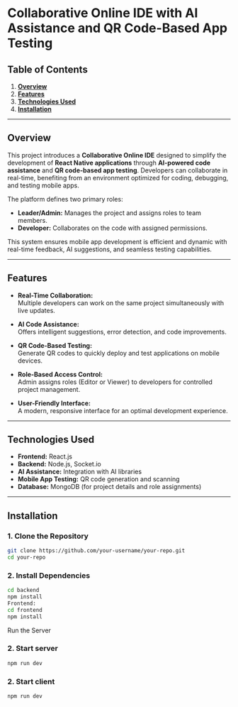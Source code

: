 # **Collaborative Online IDE with AI Assistance and QR Code-Based App Testing**

## **Table of Contents**
1. **[Overview](#overview)**  
2. **[Features](#features)**  
3. **[Technologies Used](#technologies-used)**  
4. **[Installation](#installation)**  

---

## **Overview**
This project introduces a **Collaborative Online IDE** designed to simplify the development of **React Native applications** through **AI-powered code assistance** and **QR code-based app testing**. Developers can collaborate in real-time, benefiting from an environment optimized for coding, debugging, and testing mobile apps.

The platform defines two primary roles:  
- **Leader/Admin:** Manages the project and assigns roles to team members.  
- **Developer:** Collaborates on the code with assigned permissions.  

This system ensures mobile app development is efficient and dynamic with real-time feedback, AI suggestions, and seamless testing capabilities.

---

## **Features**
- **Real-Time Collaboration:**  
  Multiple developers can work on the same project simultaneously with live updates.

- **AI Code Assistance:**  
  Offers intelligent suggestions, error detection, and code improvements.

- **QR Code-Based Testing:**  
  Generate QR codes to quickly deploy and test applications on mobile devices.

- **Role-Based Access Control:**  
  Admin assigns roles (Editor or Viewer) to developers for controlled project management.

- **User-Friendly Interface:**  
  A modern, responsive interface for an optimal development experience.

---

## **Technologies Used**
- **Frontend:** React.js  
- **Backend:** Node.js, Socket.io  
- **AI Assistance:** Integration with AI libraries  
- **Mobile App Testing:** QR code generation and scanning  
- **Database:** MongoDB (for project details and role assignments)

---

## **Installation**

### **1. Clone the Repository**
```bash
git clone https://github.com/your-username/your-repo.git
cd your-repo
 ```
### **2. Install Dependencies**

```bash
cd backend
npm install
Frontend:
cd frontend
npm install
```
Run the Server

### **2. Start server**
```bash
npm run dev
```
### **2. Start client**
```bash
npm run dev
```

